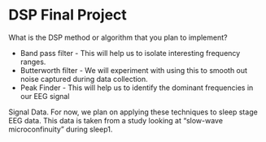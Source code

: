 # DSP Final Project

What is the DSP method or algorithm that you plan to implement?
* Band pass filter - This will help us to isolate interesting frequency ranges. 
* Butterworth filter - We will experiment with using this to smooth out noise captured during data collection.
* Peak Finder - This will help us to identify the dominant frequencies in our EEG signal

Signal Data.
For now, we plan on applying these techniques to sleep stage EEG data. This data is taken from a study looking at “slow-wave microconfinuity” during sleep1.

